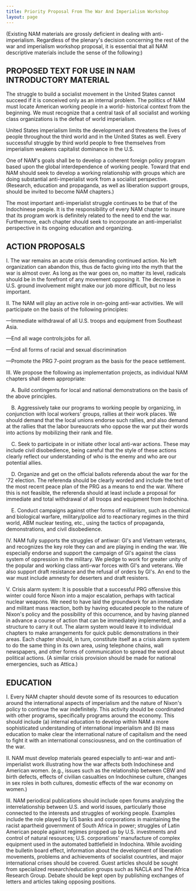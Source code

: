 ```yaml
---
title: Priority Proposal From The War And Imperialism Workshop
layout: page
---
```


(Existing NAM materials are grossly deficient in dealing with anti-imperialism. Regardless of the plenary's decision concerning the rest of the war and imperialism workshop proposal, it is essential that all NAM descriptive materials include the sense of the following:) 

## PROPOSED TEXT FOR USE IN NAM INTRODUCTORY MATERIAL

The struggle to build a socialist movement in the United States cannot succeed if it is conceived only as an internal problem. The politics of NAM must locate American working people in a world- historical context from the beginning. We must recognize that a central task of all socialist and working class organizations is the defeat of world imperialism. 

United States imperialism limits the development and threatens the lives of people throughout the third world and in the United States as well. Every successful struggle by third world people to free themselves from imperialism weakens capitalist dominance in the U.S. 

One of NAM's goals shall be to develop a coherent foreign policy program based upon the global interdependence of working people. Toward that end NAM should seek to develop a working relationship with groups which are doing substantial anti-imperialist work from a socialist perspective. (Research, education and propaganda, as well as liberation support groups, should be invited to become NAM chapters.) 

The most important anti-imperialist struggle continues to be that of the Indochinese people. It is the responsibility of every NAM chapter to insure that its program work is definitely related to the need to end the war. Furthermore, each chapter should seek to incorporate an anti-imperialist perspective in its ongoing education and organizing. 

## ACTION PROPOSALS 

I. The war remains an acute crisis demanding continued action. No left organization can abandon this, thus de facto giving into the myth that the war is almost over. As long as the war goes on, no matter its level, radicals should be in the forefront of any movement opposing it. The decrease in U.S. ground involvement might make our job more difficult, but no less important. 

II. The NAM will play an active role in on-going anti-war activities. We will participate on the basis of the following principles: 

—Immediate withdrawal of all U.S. troops and equipment from Southeast Asia.

—End all wage controls;jobs for all.

—End all forms of racial and sexual discrimination

—Promote the PRG 7-point program as the basis for the peace settlement. 

III. We propose the following as implementation projects, as individual NAM chapters shall deem appropriate: 

&ensp;&ensp;A. Build contingents for local and national demonstrations on the basis of the above principles. 

&ensp;&ensp;B. Aggressively take our programs to working people by organizing, in conjunction with local workers' groups, rallies at their work places. We should demand that the local unions endorse such rallies, and also demand at the rallies that the labor bureaucrats who oppose the war put their words into actions by mobilizing their rank and file. 

&ensp;&ensp;C. Seek to participate in or initiate other local anti-war actions. These may include civil disobedience, being careful that the style of these actions clearly reflect our understanding of who is the enemy and who are our potential allies. 

&ensp;&ensp;D. Organize and get on the official ballots referenda about the war for the '72 election. The referenda should be clearly worded and include the text of the most recent peace plan of the PRG as a means to end the war. Where this is not feasible, the referenda should at least include a proposal for immediate and total withdrawal of all troops and equipment from Indochina. 

&ensp;&ensp;E. Conduct campaigns against other forms of militarism, such as chemical and biological warfare, military/police aid to reactionary regimes in the third world, ABM nuclear testing, etc., using the tactics of propaganda, demonstrations, and civil disobedience. 

IV. NAM fully supports the struggles of antiwar: GI's and Vietnam veterans, and recognizes the key role they can and are playing in ending the war. We especially endorse and support the campaign of GI's against the class system of oppression in the military. We pledge to work for greater unity of the popular and working class anti-war forces with GI's and veterans. We also support draft resistance and the refusal of orders by GI's. An end to the war must include amnesty for deserters and draft resisters. 

V. Crisis alarm system: It is possible that a successful PRG offensive this winter could force Nixon into a major escalation, perhaps with tactical nuclear weapons. We need to have laid the groundwork for an immediate and militant mass reaction, both by having educated people to the nature of Nixon's policy and the possibility of this occurrence, and by having planned in advance a course of action that can be immediately implemented, and a structure to carry it out. The alarm system would leave it to individual chapters to make arrangements for quick public demonstrations in their areas. Each chapter should, in turn, constitute itself as a crisis alarm system to do the same thing in its own area, using telephone chains, wall newspapers, and other forms of communication to spread the word about political actions. (A similar crisis provision should be made for national emergencies, such as Attica.) 

## EDUCATION 

I. Every NAM chapter should devote some of its resources to education around the international aspects of imperialism and the nature of Nixon's policy to continue the war indefinitely. This activity should be coordinated with other programs, specifically programs around the economy. This should include (a) internal education to develop within NAM a more sophisticated understanding of international imperialism and (b) mass education to make clear the international nature of capitalism and the need to fight it with an international consciousness, and on the continuation of the war. 

II. NAM must develop materials geared especially to anti-war and anti-imperialist work illustrating how the war affects both Indochinese and American women. (e.g., issues such as the relationship between CBW and birth defects, effects of civilian casualties on Indochinese culture, changes in sex roles in both cultures, domestic effects of the war economy on women.) 

III. NAM periodical publications should include open forums analyzing the interrelationship between U.S. and world issues, particularly those connected to the interests and struggles of working people. Examples include the role played by US banks and corporations in maintaining the racist apartheid government of South Africa in power; struggles of Latin American people against regimes propped up by U.S. investments and control of natural resources; U.S. corporations' manufacture of complex equipment used in the automated battlefield in Indochina. While avoiding the bulletin board effect, information about the development of liberation movements, problems and achievements of socialist countries, and major international crises should be covered. Guest articles should be sought from specialized research/education groups such as NACLA and The Africa Research Group. Debate should be kept open by publishing exchanges of letters and articles taking opposing positions.
